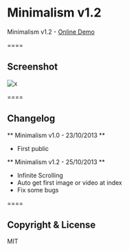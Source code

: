 # Minimalism v1.2

Minimalism v1.2 - [Online Demo](http://minimalism.hnq.me)

====

## Screenshot

![x](http://i.imgur.com/fF5wCDU.jpg)

====

## Changelog

** Minimalism v1.0 - 23/10/2013 **
+ First public

** Minimalism v1.2 - 25/10/2013 **
+ Infinite Scrolling
+ Auto get first image or video at index
+ Fix some bugs

====

## Copyright & License

MIT

